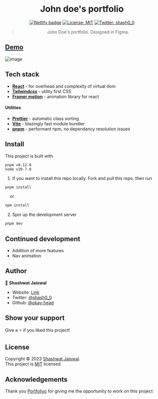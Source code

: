 <h1 align="center">John doe's portfolio</h1>
<p align="center">
    <a href="https://app.netlify.com/sites/okay-head/deploys" target="_blank">
    <img alt="Netlify badge" src="https://api.netlify.com/api/v1/badges/fc92047a-3a46-46cb-9ddb-08be354c7989/deploy-status"/></a>
     <a href="/LICENSE" target="_blank">
    <img alt="License: MIT" src="https://img.shields.io/badge/License-MIT-yellow.svg" /></a>
    <a href="https://twitter.com/shash0_0" target="_blank">
    <img alt="Twitter: shash0_0" src="https://img.shields.io/twitter/follow/shash0_0.svg?style=social" />
  </a>
</p>

> <p align="center">John Doe's portfolio. Designed in Figma.</p>

## [Demo](https://portfoli0v2.netlify.app/)
![image](https://github.com/okay-head/johndoe-portfolio/assets/68184623/5d41061c-0a28-4bd9-9569-4326a47bb52e)


## Tech stack

- **[React](https://react.dev/)** - for overhead and complexity of virtual dom
- **[Tailwindcss](https://tailwindcss.com/)** - utility first CSS
- **[Framer motion](https://www.framer.com/motion/)** - animation library for react

#### Utilities

- **[Prettier](https://prettier.io/)** - automatic class sorting
- **[Vite](https://vitejs.dev/guide/why.html)** - blazingly fast module bundler
- **[pnpm](https://pnpm.io/)** - performant npm, no dependancy resolution issues

## Install

This project is built with

```
pnpm v8.12.0
node v20.7.0
```

1. If you want to install this repo locally.
   Fork and pull this repo, then run

```sh
pnpm install
```

&nbsp;&nbsp;&nbsp;&nbsp;or

```sh
npm install
```

2. Spin up the development server

```sh
pnpm dev
```

## Continued development

- Addition of more features
- Nav animation

## Author

👤 **Shashwat Jaiswal**

- Website: [Link](okay-head.netlify.app)
- Twitter: [@shash0_0](https://twitter.com/shash0_0)
- Github: [@okay-head](https://github.com/okay-head)

## Show your support

Give a ⭐️ if you liked this project!

## License

Copyright © 2023 [Shashwat Jaiswal](https://github.com/okay-head).<br />
This project is [MIT](/LICENSE) licensed.

## Acknowledgements
Thank you [Portfoliyo](https://www.theportfolyo.com/) for giving me the opportunity to work on this project
